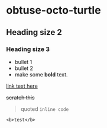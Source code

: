 # obtuse-octo-turtle

## Heading size 2

### Heading size 3

* bullet 1
* bullet 2
* make some **bold** text.

[link text here](https://github.com)

~~scratch this~~

> quoted
`inline code`
```
<b>test</b>
```